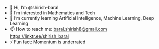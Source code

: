 - 👋 Hi, I’m @shirish-baral
- 👀 I’m interested in Mathematics and Tech
- 🌱 I’m currently learning Artificial Intelligence, Machine Learning, Deep Learning
- 📫 How to reach me: baral.shirish8@gmail.com https://linktr.ee/shirish_baral
- ⚡ Fun fact: Momentum is underrated

<!---
shirish-baral/shirish-baral is a ✨ special ✨ repository because its `README.md` (this file) appears on your GitHub profile.
You can click the Preview link to take a look at your changes.
--->
